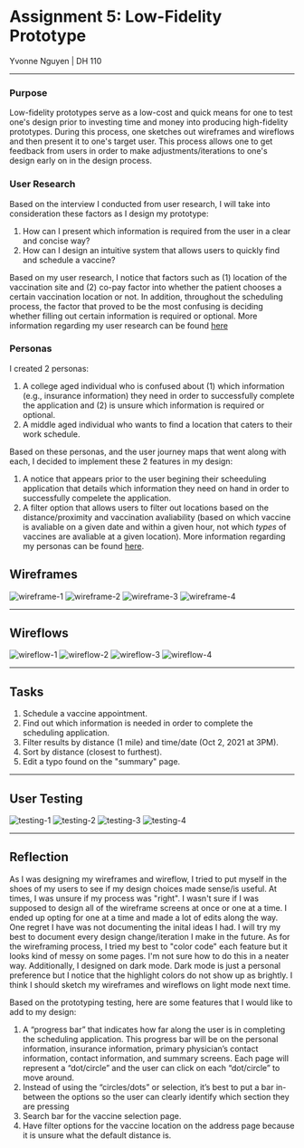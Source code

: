 # Assignment 5: Low-Fidelity Prototype 
Yvonne Nguyen | DH 110

---
### Purpose
Low-fidelity prototypes serve as a low-cost and quick means for one to test one's design prior to investing time and money into producing high-fidelity prototypes. During this process, one sketches out wireframes and wireflows and then present it to one's target user. This process allows one to get feedback from users in order to make adjustments/iterations to one's design early on in the design process. 

### User Research
Based on the interview I conducted from user research, I will take into consideration these factors as I design my prototype:
1. How can I present which information is required from the user in a clear and concise way?
2. How can I design an intuitive system that allows users to quickly find and schedule a vaccine?

Based on my user research, I notice that factors such as (1) location of the vaccination site and (2) co-pay factor into whether the patient chooses a certain vaccination location or not. In addition, throughout the scheduling process, the factor that proved to be the most confusing is deciding whether filling out certain information is required or optional. More information regarding my user research can be found [here](https://github.com/yvonne-nguyen/dh110/blob/main/assignments/assignment-3.md)

### Personas
I created 2 personas:
1. A college aged individual who is confused about (1) which information (e.g., insurance information) they need in order to successfully complete the application and (2) is unsure which information is required or optional. 
2. A middle aged individual who wants to find a location that caters to their work schedule.

Based on these personas, and the user journey maps that went along with each, I decided to implement these 2 features in my design:
1. A notice that appears prior to the user begining their scheeduling application that details which information they need on hand in order to successfully compelete the application. 
2. A filter option that allows users to filter out locations based on the distance/proximity and vaccination avaliability (based on which vaccine is avaliable on a given date and within a given hour, not which *types* of vaccines are avaliable at a given location). More information regarding my personas can be found [here](https://github.com/yvonne-nguyen/dh110/blob/main/assignments/assignment-4.md).

## Wireframes
![wireframe-1](https://github.com/yvonne-nguyen/dh110/blob/main/assignments/wireframes-1.jpg)
![wireframe-2](https://github.com/yvonne-nguyen/dh110/blob/main/assignments/wireframes-2.jpg)
![wireframe-3](https://github.com/yvonne-nguyen/dh110/blob/main/assignments/wireframes-3.jpg)
![wireframe-4](https://github.com/yvonne-nguyen/dh110/blob/main/assignments/wireframes-4.jpg)

---

## Wireflows
![wireflow-1](https://github.com/yvonne-nguyen/dh110/blob/main/assignments/wireflows-5.jpg)
![wireflow-2](https://github.com/yvonne-nguyen/dh110/blob/main/assignments/wireflows-6.jpg)
![wireflow-3](https://github.com/yvonne-nguyen/dh110/blob/main/assignments/wireflows-7.jpg)
![wireflow-4](https://github.com/yvonne-nguyen/dh110/blob/main/assignments/wireflows-8.jpg)

---

## Tasks
1. Schedule a vaccine appointment.
2. Find out which information is needed in order to complete the scheduling application. 
3. Filter results by distance (1 mile) and time/date (Oct 2, 2021 at 3PM).
4. Sort by distance (closest to furthest).
5. Edit a typo found on the "summary" page. 

---

## User Testing
![testing-1](https://github.com/yvonne-nguyen/dh110/blob/main/assignments/testing-1.jpg)
![testing-2](https://github.com/yvonne-nguyen/dh110/blob/main/assignments/testing-2.jpg)
![testing-3](https://github.com/yvonne-nguyen/dh110/blob/main/assignments/testing-3.jpg)
![testing-4](https://github.com/yvonne-nguyen/dh110/blob/main/assignments/testing-4.jpg)

---

## Reflection
As I was designing my wireframes and wireflow, I tried to put myself in the shoes of my users to see if my design choices made sense/is useful. At times, I was unsure if my process was "right". I wasn't sure if I was supposed to design all of the wireframe screens at once or one at a time. I ended up opting for one at a time and made a lot of edits along the way. One regret I have was not documenting the inital ideas I had. I will try my best to document every design change/iteration I make in the future. As for the wireframing process, I tried my best to "color code" each feature but it looks kind of messy on some pages. I'm not sure how to do this in a neater way. Additionally, I designed on dark mode. Dark mode is just a personal preference but I notice that the highlight colors do not show up as brightly. I think I should sketch my wireframes and wireflows on light mode next time. 

Based on the prototyping testing, here are some features that I would like to add to my design:
1. A “progress bar” that indicates how far along the user is in completing the scheduling application. This progress bar will be on the personal information, insurance information, primary physician’s contact information, contact information, and summary screens. Each page will represent a “dot/circle” and the user can click on each “dot/circle” to move around. 
2. Instead of using the “circles/dots” or selection, it’s best to put a bar in-between the options so the user can clearly identify which section they are pressing 
3. Search bar for the vaccine selection page. 
4. Have filter options for the vaccine location on the address page because it is unsure what the default distance is. 
